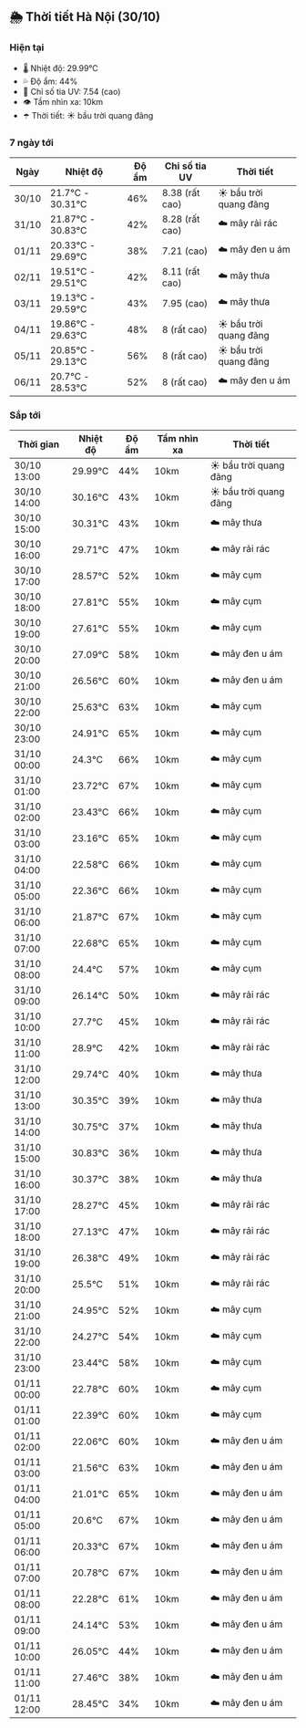 ## 🌦️ Thời tiết Hà Nội (30/10)

### Hiện tại

- 🌡️ Nhiệt độ: 29.99℃
- 💦 Độ ẩm: 44%
- 🌟 Chỉ số tia UV: 7.54 (cao)
- 👁️ Tầm nhìn xa: 10km
- ☂️ Thời tiết: ☀️ bầu trời quang đãng

### 7 ngày tới

| Ngày | Nhiệt độ | Độ ẩm | Chỉ số tia UV | Thời tiết |
| --- | --- | --- | --- | --- |
| 30/10 | 21.7℃ - 30.31℃ | 46% | 8.38 (rất cao) | ☀️ bầu trời quang đãng |
| 31/10 | 21.87℃ - 30.83℃ | 42% | 8.28 (rất cao) | ☁️ mây rải rác |
| 01/11 | 20.33℃ - 29.69℃ | 38% | 7.21 (cao) | ☁️ mây đen u ám |
| 02/11 | 19.51℃ - 29.51℃ | 42% | 8.11 (rất cao) | ☁️ mây thưa |
| 03/11 | 19.13℃ - 29.59℃ | 43% | 7.95 (cao) | ☁️ mây thưa |
| 04/11 | 19.86℃ - 29.63℃ | 48% | 8 (rất cao) | ☀️ bầu trời quang đãng |
| 05/11 | 20.85℃ - 29.13℃ | 56% | 8 (rất cao) | ☀️ bầu trời quang đãng |
| 06/11 | 20.7℃ - 28.53℃ | 52% | 8 (rất cao) | ☁️ mây đen u ám |

### Sắp tới

| Thời gian | Nhiệt độ | Độ ẩm | Tầm nhìn xa | Thời tiết |
| --- | --- | --- | --- | --- |
| 30/10 13:00 | 29.99℃ | 44% | 10km | ☀️ bầu trời quang đãng |
| 30/10 14:00 | 30.16℃ | 43% | 10km | ☀️ bầu trời quang đãng |
| 30/10 15:00 | 30.31℃ | 43% | 10km | ☁️ mây thưa |
| 30/10 16:00 | 29.71℃ | 47% | 10km | ☁️ mây rải rác |
| 30/10 17:00 | 28.57℃ | 52% | 10km | ☁️ mây cụm |
| 30/10 18:00 | 27.81℃ | 55% | 10km | ☁️ mây cụm |
| 30/10 19:00 | 27.61℃ | 55% | 10km | ☁️ mây cụm |
| 30/10 20:00 | 27.09℃ | 58% | 10km | ☁️ mây đen u ám |
| 30/10 21:00 | 26.56℃ | 60% | 10km | ☁️ mây đen u ám |
| 30/10 22:00 | 25.63℃ | 63% | 10km | ☁️ mây cụm |
| 30/10 23:00 | 24.91℃ | 65% | 10km | ☁️ mây cụm |
| 31/10 00:00 | 24.3℃ | 66% | 10km | ☁️ mây cụm |
| 31/10 01:00 | 23.72℃ | 67% | 10km | ☁️ mây cụm |
| 31/10 02:00 | 23.43℃ | 66% | 10km | ☁️ mây cụm |
| 31/10 03:00 | 23.16℃ | 65% | 10km | ☁️ mây cụm |
| 31/10 04:00 | 22.58℃ | 66% | 10km | ☁️ mây cụm |
| 31/10 05:00 | 22.36℃ | 66% | 10km | ☁️ mây cụm |
| 31/10 06:00 | 21.87℃ | 67% | 10km | ☁️ mây cụm |
| 31/10 07:00 | 22.68℃ | 65% | 10km | ☁️ mây cụm |
| 31/10 08:00 | 24.4℃ | 57% | 10km | ☁️ mây cụm |
| 31/10 09:00 | 26.14℃ | 50% | 10km | ☁️ mây rải rác |
| 31/10 10:00 | 27.7℃ | 45% | 10km | ☁️ mây rải rác |
| 31/10 11:00 | 28.9℃ | 42% | 10km | ☁️ mây rải rác |
| 31/10 12:00 | 29.74℃ | 40% | 10km | ☁️ mây thưa |
| 31/10 13:00 | 30.35℃ | 39% | 10km | ☁️ mây thưa |
| 31/10 14:00 | 30.75℃ | 37% | 10km | ☁️ mây thưa |
| 31/10 15:00 | 30.83℃ | 36% | 10km | ☁️ mây thưa |
| 31/10 16:00 | 30.37℃ | 38% | 10km | ☁️ mây thưa |
| 31/10 17:00 | 28.27℃ | 45% | 10km | ☁️ mây rải rác |
| 31/10 18:00 | 27.13℃ | 47% | 10km | ☁️ mây rải rác |
| 31/10 19:00 | 26.38℃ | 49% | 10km | ☁️ mây rải rác |
| 31/10 20:00 | 25.5℃ | 51% | 10km | ☁️ mây rải rác |
| 31/10 21:00 | 24.95℃ | 52% | 10km | ☁️ mây cụm |
| 31/10 22:00 | 24.27℃ | 54% | 10km | ☁️ mây cụm |
| 31/10 23:00 | 23.44℃ | 58% | 10km | ☁️ mây cụm |
| 01/11 00:00 | 22.78℃ | 60% | 10km | ☁️ mây cụm |
| 01/11 01:00 | 22.39℃ | 60% | 10km | ☁️ mây cụm |
| 01/11 02:00 | 22.06℃ | 60% | 10km | ☁️ mây đen u ám |
| 01/11 03:00 | 21.56℃ | 63% | 10km | ☁️ mây đen u ám |
| 01/11 04:00 | 21.01℃ | 65% | 10km | ☁️ mây đen u ám |
| 01/11 05:00 | 20.6℃ | 67% | 10km | ☁️ mây đen u ám |
| 01/11 06:00 | 20.33℃ | 67% | 10km | ☁️ mây đen u ám |
| 01/11 07:00 | 20.78℃ | 67% | 10km | ☁️ mây đen u ám |
| 01/11 08:00 | 22.28℃ | 61% | 10km | ☁️ mây đen u ám |
| 01/11 09:00 | 24.14℃ | 53% | 10km | ☁️ mây đen u ám |
| 01/11 10:00 | 26.05℃ | 44% | 10km | ☁️ mây đen u ám |
| 01/11 11:00 | 27.46℃ | 38% | 10km | ☁️ mây đen u ám |
| 01/11 12:00 | 28.45℃ | 34% | 10km | ☁️ mây đen u ám |
